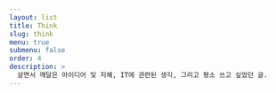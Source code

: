 ```yaml
---
layout: list
title: Think
slug: think
menu: true
submenu: false
order: 4
description: >
  살면서 깨달은 아이디어 및 지혜, IT에 관련된 생각, 그리고 평소 쓰고 싶었던 글.  
---
```

